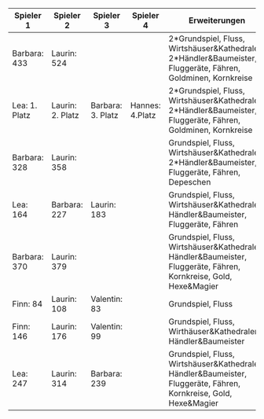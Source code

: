 | Spieler 1     | Spieler 2        | Spieler 3         | Spieler 4       | Erweiterungen                                                                                                     |                  |                   |
| ------------- | ---------------- | ----------------- | --------------- | ----------------------------------------------------------------------------------------------------------------- | ---------------- | ----------------- |
| Barbara: 433  | Laurin:  524     |                   |                 | 2\*Grundspiel, Fluss, Wirtshäuser&Kathedralen, 2\*Händler&Baumeister, Fluggeräte, Fähren, Goldminen, Kornkreise   | 13/10/24         |                   |
| Lea: 1. Platz | Laurin: 2. Platz | Barbara: 3. Platz | Hannes: 4.Platz | 2\*Grundspiel, Fluss, Wirtshäuser&Kathedralen, 2\*Händler&Baumeister, Fluggeräte, Fähren, Goldminen, Kornkreise   | 13/10/24         |                   |
| Barbara: 328  | Laurin: 358      |                   |                 | Grundspiel, Fluss, Wirtshäuser&Kathedralen, 2\*Händler&Baumeister, Fluggeräte, Fähren, Depeschen                  | 18/10/24 23:24   |                   |
| Lea: 164      | Barbara: 227     | Laurin: 183       |                 | Grundspiel, Fluss, Wirtshäuser&Kathedralen, Händler&Baumeister, Fluggeräte, Fähren                                | 19/10/24         |                   |
| Barbara: 370  | Laurin: 379      |                   |                 | Grundspiel, Fluss, Wirtshäuser&Kathedralen, Händler&Baumeister, Fluggeräte, Fähren, Kornkreise, Gold, Hexe&Magier | 26/10/24 23:10   | ![[IMG_5022.jpg]] |
| Finn: 84      | Laurin: 108      | Valentin: 83      |                 | Grundspiel, Fluss                                                                                                 | 31/10/2024 16:15 | ![[IMG_5048.jpg]] |
| Finn: 146     | Laurin: 176      | Valentin: 99      |                 | Grundspiel, Fluss, Wirthäuser&Kathedralen, Händler&Baumeister                                                     | 31/10/2024 17:52 | ![[IMG_5049.jpg]] |
| Lea: 247      | Laurin: 314      | Barbara: 239      |                 | Grundspiel, Fluss, Wirtshäuser&Kathedralen, Händler&Baumeister, Fluggeräte, Fähren, Kornkreise, Gold, Hexe&Magier | 9/11/2024 23:12  | ![[IMG_5068.jpg]] |

